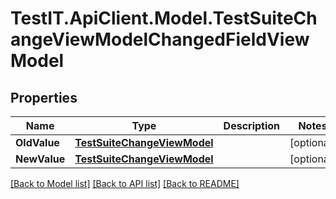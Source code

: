 # TestIT.ApiClient.Model.TestSuiteChangeViewModelChangedFieldViewModel

## Properties

Name | Type | Description | Notes
------------ | ------------- | ------------- | -------------
**OldValue** | [**TestSuiteChangeViewModel**](TestSuiteChangeViewModel.md) |  | [optional] 
**NewValue** | [**TestSuiteChangeViewModel**](TestSuiteChangeViewModel.md) |  | [optional] 

[[Back to Model list]](../README.md#documentation-for-models) [[Back to API list]](../README.md#documentation-for-api-endpoints) [[Back to README]](../README.md)

